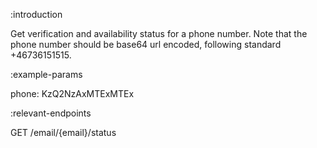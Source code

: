 :introduction

Get verification and availability status for a phone number. Note that the
phone number should be base64 url encoded, following standard +46736151515.

:example-params

phone: KzQ2NzAxMTExMTEx

:relevant-endpoints

GET /email/{email}/status
